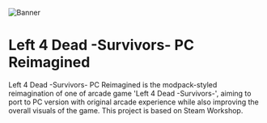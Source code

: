 ![Banner](https://user-images.githubusercontent.com/25527589/179641656-a9b8954c-1afc-4285-a223-95679cd97c41.png)
# Left 4 Dead -Survivors- PC Reimagined
Left 4 Dead -Survivors- PC Reimagined is the modpack-styled reimagination of one of arcade game 'Left 4 Dead -Survivors-', aiming to port to PC version with original arcade experience while also improving the overall visuals of the game. This project is based on Steam Workshop.
